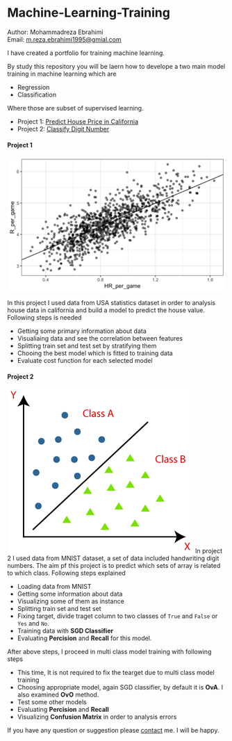 # Machine-Learning-Training

Author: Mohammadreza Ebrahimi  
Email: [m.reza.ebrahimi1995@gmial.com](mailto:m.reza.ebrahimi1995@gmial.com)

I have created a portfolio for training machine learning. 

By study this repository you will be laern how to develope a two main model training in machine learning which are   
- Regression  
- Classification

Where those are subset of supervised learning.  

- Project 1: [Predict House Price in California](https://github.com/mohammadreza-ebrahimi/Machine-Learning-Training/tree/main/House-Regression)
- Project 2: [Classify Digit Number](https://github.com/mohammadreza-ebrahimi/Machine-Learning-Training/tree/main/Digit-Classifier)  

#### Project 1  
![hr-versus-runs-regression-1](hr-versus-runs-regression-1.png)

In this project I used data from USA statistics dataset in order to analysis house data in california and build a model to predict the house value. Following steps 
is needed  

- Getting some primary information about data
- Visualiaing data and see the correlation between features
- Splitting train set and test set by stratifying them
- Chooing the best model which is fitted to training data
- Evaluate cost function for each selected model

#### Project 2
![classification-algorithm-in-machine-learning](classification-algorithm-in-machine-learning.png)
In project 2 I used data from MNIST dataset, a set of data included handwriting digit numbers. The aim pf this project is to predict which sets of array is related to which class. Following steps explained  

- Loading data from MNIST
- Getting some information about data
- Visualizing some of them as instance
- Splitting train set and test set
- Fixing target, divide traget column to two classes of `True` and `False` or `Yes` and `No`.
- Training data with **SGD Classifier**
- Evaluating **Percision** and **Recall** for this model.

After above steps, I proceed in multi class model training with following steps  
- This time, It is not required to fix the tearget due to multi class model training
- Choosing appropriate model, again SGD classifier, by default it is **OvA**. I also examined **OvO** method.
- Test some other models
- Evaluating **Percision** and **Recall**
- Visualizing **Confusion Matrix** in order to analysis errors


If you have any question or suggestion please [contact](mailto:m.reza.ebrahimi1995@gmial.com) me. 
I will be happy.
